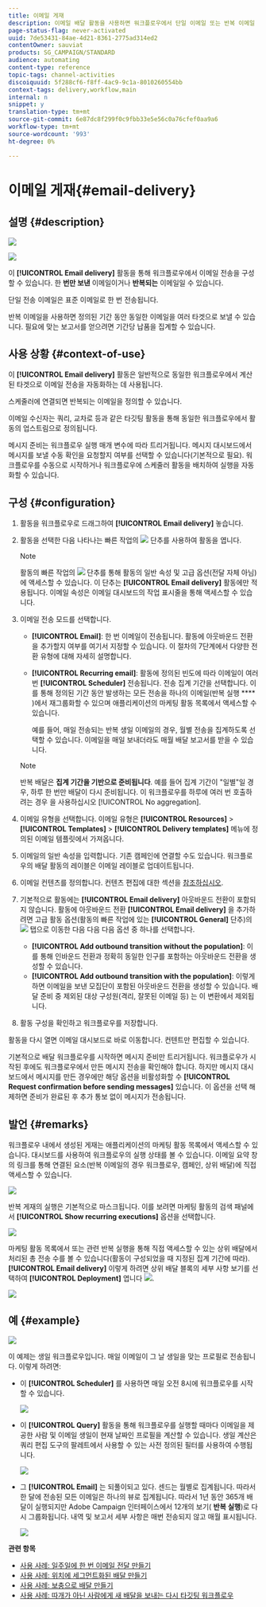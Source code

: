 ```yaml
---
title: 이메일 게재
description: 이메일 배달 활동을 사용하면 워크플로우에서 단일 이메일 또는 반복 이메일 전송을 구성할 수 있습니다.
page-status-flag: never-activated
uuid: 7de53431-84ae-4d21-8361-2775ad314ed2
contentOwner: sauviat
products: SG_CAMPAIGN/STANDARD
audience: automating
content-type: reference
topic-tags: channel-activities
discoiquuid: 5f288cf6-f8ff-4ac9-9c1a-8010260554bb
context-tags: delivery,workflow,main
internal: n
snippet: y
translation-type: tm+mt
source-git-commit: 6e87dc8f299f0c9fbb33e5e56c0a76cfef0aa9a6
workflow-type: tm+mt
source-wordcount: '993'
ht-degree: 0%

---
```



# 이메일 게재{#email-delivery}

## 설명 {#description}

![](assets/email.png)

![](assets/recurrentemail.png)

이 **[!UICONTROL Email delivery]** 활동을 통해 워크플로우에서 이메일 전송을 구성할 수 있습니다. 한 **번만 보낸** 이메일이거나 **반복되는** 이메일일 수 있습니다.

단일 전송 이메일은 표준 이메일로 한 번 전송됩니다.

반복 이메일을 사용하면 정의된 기간 동안 동일한 이메일을 여러 타겟으로 보낼 수 있습니다. 필요에 맞는 보고서를 얻으려면 기간당 납품을 집계할 수 있습니다.

## 사용 상황 {#context-of-use}

이 **[!UICONTROL Email delivery]** 활동은 일반적으로 동일한 워크플로우에서 계산된 타겟으로 이메일 전송을 자동화하는 데 사용됩니다.

스케줄러에 연결되면 반복되는 이메일을 정의할 수 있습니다.

이메일 수신자는 쿼리, 교차로 등과 같은 타깃팅 활동을 통해 동일한 워크플로우에서 활동의 업스트림으로 정의됩니다.

메시지 준비는 워크플로우 실행 매개 변수에 따라 트리거됩니다. 메시지 대시보드에서 메시지를 보낼 수동 확인을 요청할지 여부를 선택할 수 있습니다(기본적으로 필요). 워크플로우를 수동으로 시작하거나 워크플로우에 스케줄러 활동을 배치하여 실행을 자동화할 수 있습니다.

## 구성 {#configuration}

1. 활동을 워크플로우로 드래그하여 **[!UICONTROL Email delivery]** 놓습니다.
1. 활동을 선택한 다음 나타나는 빠른 작업의 ![](assets/edit_darkgrey-24px.png) 단추를 사용하여 활동을 엽니다.

   >[!NOTE]
   >
   >활동의 빠른 작업의 ![](assets/dlv_activity_params-24px.png) 단추를 통해 활동의 일반 속성 및 고급 옵션(전달 자체 아님)에 액세스할 수 있습니다. 이 단추는 **[!UICONTROL Email delivery]** 활동에만 적용됩니다. 이메일 속성은 이메일 대시보드의 작업 표시줄을 통해 액세스할 수 있습니다.

1. 이메일 전송 모드를 선택합니다.

   * **[!UICONTROL Email]**: 한 번 이메일이 전송됩니다. 활동에 아웃바운드 전환을 추가할지 여부를 여기서 지정할 수 있습니다. 이 절차의 7단계에서 다양한 전환 유형에 대해 자세히 설명합니다.
   * **[!UICONTROL Recurring email]**: 활동에 정의된 빈도에 따라 이메일이 여러 번 **[!UICONTROL Scheduler]** 전송됩니다. 전송 집계 기간을 선택합니다. 이를 통해 정의된 기간 동안 발생하는 모든 전송을 하나의 이메일(반복 실행 **** )에서 재그룹화할 수 있으며 애플리케이션의 마케팅 활동 목록에서 액세스할 수 있습니다.

      예를 들어, 매일 전송되는 반복 생일 이메일의 경우, 월별 전송을 집계하도록 선택할 수 있습니다. 이메일을 매일 보내더라도 매월 배달 보고서를 받을 수 있습니다.
   >[!NOTE]
   >
   >반복 배달은 **집계 기간을 기반으로 준비됩니다**. 예를 들어 집계 기간이 &quot;일별&quot;일 경우, 하루 한 번만 배달이 다시 준비됩니다. 이 워크플로우를 하루에 여러 번 호출하려는 경우 을 사용하십시오 [!UICONTROL No aggregation].

1. 이메일 유형을 선택합니다. 이메일 유형은 **[!UICONTROL Resources]** > **[!UICONTROL Templates]** > **[!UICONTROL Delivery templates]** 메뉴에 정의된 이메일 템플릿에서 가져옵니다.
1. 이메일의 일반 속성을 입력합니다. 기존 캠페인에 연결할 수도 있습니다. 워크플로우의 배달 활동의 레이블은 이메일 레이블로 업데이트됩니다.
1. 이메일 컨텐츠를 정의합니다. 컨텐츠 편집에 대한 섹션을 [참조하십시오](../../designing/using/designing-content-in-adobe-campaign.md).
1. 기본적으로 활동에는 **[!UICONTROL Email delivery]** 아웃바운드 전환이 포함되지 않습니다. 활동에 아웃바운드 전환 **[!UICONTROL Email delivery]** 을 추가하려면 고급 활동 옵션(활동의 빠른 작업에 있는 **[!UICONTROL General]** 단추)의 ![](assets/dlv_activity_params-24px.png) 탭으로 이동한 다음 다음 다음 옵션 중 하나를 선택합니다.

   * **[!UICONTROL Add outbound transition without the population]**: 이를 통해 인바운드 전환과 정확히 동일한 인구를 포함하는 아웃바운드 전환을 생성할 수 있습니다.
   * **[!UICONTROL Add outbound transition with the population]**: 이렇게 하면 이메일을 보낸 모집단이 포함된 아웃바운드 전환을 생성할 수 있습니다. 배달 준비 중 제외된 대상 구성원(격리, 잘못된 이메일 등) 는 이 변환에서 제외됩니다.

1. 활동 구성을 확인하고 워크플로우를 저장합니다.

활동을 다시 열면 이메일 대시보드로 바로 이동합니다. 컨텐트만 편집할 수 있습니다.

기본적으로 배달 워크플로우를 시작하면 메시지 준비만 트리거됩니다. 워크플로우가 시작된 후에도 워크플로우에서 만든 메시지 전송을 확인해야 합니다. 하지만 메시지 대시보드에서 메시지를 만든 경우에만 해당 옵션을 비활성화할 수 **[!UICONTROL Request confirmation before sending messages]** 있습니다. 이 옵션을 선택 해제하면 준비가 완료된 후 추가 통보 없이 메시지가 전송됩니다.

## 발언 {#remarks}

워크플로우 내에서 생성된 게재는 애플리케이션의 마케팅 활동 목록에서 액세스할 수 있습니다. 대시보드를 사용하여 워크플로우의 실행 상태를 볼 수 있습니다. 이메일 요약 창의 링크를 통해 연결된 요소(반복 이메일의 경우 워크플로우, 캠페인, 상위 배달)에 직접 액세스할 수 있습니다.

![](assets/wkf_display_recurrent_executions_2.png)

반복 게재의 실행은 기본적으로 마스크됩니다. 이를 보려면 마케팅 활동의 검색 패널에서 **[!UICONTROL Show recurring executions]** 옵션을 선택합니다.

![](assets/wkf_display_recurrent_executions.png)

마케팅 활동 목록에서 또는 관련 반복 실행을 통해 직접 액세스할 수 있는 상위 배달에서 처리된 총 전송 수를 볼 수 있습니다(활동이 구성되었을 때 지정된 집계 기간에 따라). **[!UICONTROL Email delivery]** 이렇게 하려면 상위 배달 블록의 세부 사항 보기를 선택하여 **[!UICONTROL Deployment]** 엽니다 ![](assets/wkf_dlv_detail_button.png).

![](assets/wkf_display_recurrent_executions_3.png)

## 예 {#example}

![](assets/wkf_delivery_example_1.png)

이 예제는 생일 워크플로우입니다. 매일 이메일이 그 날 생일을 맞는 프로필로 전송됩니다. 이렇게 하려면:

* 이 **[!UICONTROL Scheduler]** 를 사용하면 매일 오전 8시에 워크플로우를 시작할 수 있습니다.

   ![](assets/wkf_delivery_example_2.png)

* 이 **[!UICONTROL Query]** 활동을 통해 워크플로우를 실행할 때마다 이메일을 제공한 사람 및 이메일 생일이 현재 날짜인 프로필을 계산할 수 있습니다. 생일 계산은 쿼리 편집 도구의 팔레트에서 사용할 수 있는 사전 정의된 필터를 사용하여 수행됩니다.

   ![](assets/wkf_delivery_example_3.png)

* 그 **[!UICONTROL Email]** 는 되풀이되고 있다. 센드는 월별로 집계됩니다. 따라서 한 달에 전송된 모든 이메일은 하나의 뷰로 집계됩니다. 따라서 1년 동안 365개 배달이 실행되지만 Adobe Campaign 인터페이스에서 12개의 보기( **반복 실행**)로 다시 그룹화됩니다. 내역 및 보고서 세부 사항은 매번 전송되지 않고 매월 표시됩니다.

   ![](assets/wkf_delivery_example_4.png)

**관련 항목**

* [사용 사례: 일주일에 한 번 이메일 전달 만들기](../../automating/using/workflow-weekly-offer.md)
* [사용 사례: 위치에 세그먼트화된 배달 만들기](../../automating/using/workflow-segmentation-location.md)
* [사용 사례: 보충으로 배달 만들기](../../automating/using/workflow-created-query-with-complement.md)
* [사용 사례: 따개가 아닌 사람에게 새 배달을 보내는 다시 타깃팅 워크플로우](../../automating/using/workflow-cross-channel-retargeting.md)